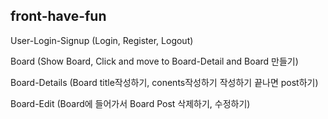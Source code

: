 ## front-have-fun
User-Login-Signup (Login, Register, Logout)

Board (Show Board, Click and move to Board-Detail and Board 만들기)

Board-Details (Board title작성하기, conents작성하기 작성하기 끝나면 post하기)

Board-Edit (Board에 들어가서 Board Post 삭제하기, 수정하기)
